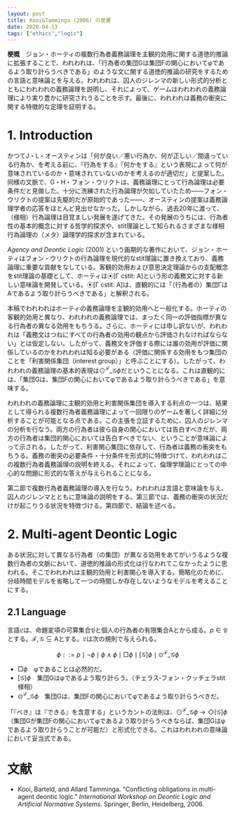 ```yaml
---
layout: post
title: Kooi&Tamminga (2006) の覚書
date: 2020-04-13
tags: ["ethics","logic"]
---
```


**梗概**　ジョン・ホーティの複数行為者義務論理を主観的効用に関する道徳的推論に拡張することで、われわれは、「行為者の集団Gは集団Fの関心においてφであるよう取り計らうべきである」のような文に関する道徳的推論の研究をするための言語と意味論とを与える。われわれは、囚人のジレンマの新しい形式的分析とともにわれわれの義務論理を説明し、それによって、ゲームはわれわれの義務論理により実り豊かに研究されうることを示す。最後に、われわれは義務の衝突に関する特徴的な定理を証明する。

# 1. Introduction
かつてJ・L・オースティンは「何が良い／悪い行為か、何が正しい／間違っている行為か、を考える前に、『行為をする』『何かをする』という表現によって何が意味されているのか・意味されていないのかを考えるのが適切だ」と提案した。同様の文脈で、G・H・フォン・ウリクトは、義務論理にとって行為論理は必要条件だと見做した。十分に洗練された行為論理が欠如していたため――フォン・ウリクトの提案は先駆的だが原始的であった――、オースティンの提案は義務論理学者の応答をほとんど見出せなかった。しかしながら、過去20年に渡って、（様相）行為論理は目覚ましい発展を遂げてきた。その発展のうちには、行為者性の基本的概念に対する哲学的探求や、stit理論として知られるさまざまな様相行為論理の（メタ）論理学的探求が含まれている。

*Agency and Deontic Logic* (2001) という画期的な著作において、ジョン・ホーティはフォン・ウリクトの行為論理を現代的なstit理論に置き換えており、義務論理に重要な貢献をなしている。客観的効用および意思決定理論からの支配概念をstit理論の基礎として、ホーティは⦿[Γ cstit: A]という形の義務文に対する新しい意味論を開発している。⦿[Γ cstit: A]は、直観的には「（行為者の）集団ΓはAであるよう取り計らうべきである」と解釈される。

本稿でわれわれはホーティの義務論理を主観的効用へと一般化する。ホーティの客観的効用と異なり、われわれの義務論理では、まったく同一の評価指標が異なる行為者の異なる効用をもちうる。さらに、ホーティには申し訳ないが、われわれは「義務文はつねにすべての行為者の効用の観点から評価されなければならない」とは仮定しない。したがって、義務文を評価する際には誰の効用が評価に関係しているのかをわれわれは知る必要がある（評価に関係する効用をもつ集団のことを「利害関係集団（interest group）」と呼ぶことにする）。したがって、われわれの義務論理の基本的表現は$\odot^\mathcal{F}\_\mathcal{G}\phi$だということになる。これは直観的には、「集団Gは、集団Fの関心においてφであるよう取り計らうべきである」を意味する。

われわれの義務論理に主観的効用と利害関係集団を導入する利点の一つは、結果として得られる複数行為者義務論理によって一回限りのゲームを著しく詳細に分析することが可能となる点である。この主張を立証するために、囚人のジレンマの分析を行なう。両方の行為者は彼ら自身の関心においては告白すべきだが、両方の行為者は集団的関心においては告白すべきでない、ということが意味論によって示される。したがって、利害関心集団に依存して、行為者は義務の衝突をもちうる。義務の衝突の必要条件・十分条件を形式的に特徴づけて、われわれはこの複数行為者義務論理の説明を終える。それによって、倫理学理論にとっての中心的な問題に形式的な答えが与えられることになる。

第二節で複数行為者義務論理の導入を行なう。われわれは言語と意味論を与え、囚人のジレンマとともに意味論の説明をする。第三節では、義務の衝突の状況だけが起こりうる状況を特徴づける。第四節で、結論を述べる。

# 2. Multi-agent Deontic Logic
ある状況に対して異なる行為者（の集団）が異なる効用をあてがいうるような複数行為者の文脈において、道徳的推論の形式化は行なわれてこなかったように思われる。そこでわれわれは主観的効用と利害関心を導入する。簡略化のために、分岐時間モデルを省略して一つの時間しか存在しないようなモデルを考えることにする。

## 2.1 Language
言語$\mathfrak{L}$は、命題変項の可算集合$\mathfrak{P}$と個人の行為者の有限集合$\mathsf{A}$とから成る。$p\in\mathfrak{P}$とする。$\mathcal{F,G}\subseteq\mathsf{A}$とする。$\mathfrak{L}$は次の規則で与えられる。

$$
    \phi ::= p\mid \lnot\phi\mid \phi\land\phi\mid \Box\phi\mid [\mathcal{G}]\phi\mid \odot^\mathcal{F}\_\mathcal{G}\phi
$$

- $\Box\phi$　φであることは必然的だ。
- $[\mathcal{G}]\phi$　集団Gはφであるよう取り計らう。（チェラス‐フォン・クッチェラstit様相）
- $\odot^\mathcal{F}\_\mathcal{G}\phi$　集団Gは、集団Fの関心においてφであるよう取り計らうべきだ。

「『べき』は『できる』を含意する」というカントの法則は、$\odot^\mathcal{F}\_\mathcal{G}\phi \to \Diamond[\mathcal{G}]\phi$（集団Gが集団Fの関心においてφであるよう取り計らうべきならば、集団Gはφであるよう取り計らうことが可能だ）と形式化できる。これはわれわれの意味論において妥当式である。

# 文献
- Kooi, Barteld, and Allard Tamminga. "Conflicting obligations in multi-agent deontic logic." *International Workshop on Deontic Logic and Artificial Normative Systems*. Springer, Berlin, Heidelberg, 2006.
